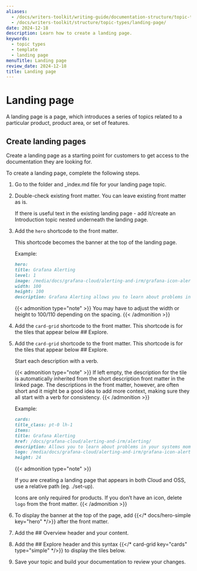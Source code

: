 ```yaml
---
aliases:
  - /docs/writers-toolkit/writing-guide/documentation-structure/topic-types/landing-page
  - /docs/writers-toolkit/structure/topic-types/landing-page/
date: 2024-12-18
description: Learn how to create a landing page.
keywords:
  - topic types
  - template
  - landing page
menuTitle: Landing page
review_date: 2024-12-18
title: Landing page
---
```


# Landing page

A landing page is a page, which introduces a series of topics related to a particular product, product area, or set of features.

## Create landing pages

Create a landing page as a starting point for customers to get access to the documentation they are looking for.

To create a landing page, complete the following steps.

1. Go to the folder and \_index.md file for your landing page topic.
1. Double-check existing front matter. You can leave existing front matter as is.

   If there is useful text in the existing landing page - add it/create an Introduction topic nested underneath the landing page.

1. Add the `hero` shortcode to the front matter.

   This shortcode becomes the banner at the top of the landing page.

   Example:

   ```markdown
   hero:
   title: Grafana Alerting
   level: 1
   image: /media/docs/grafana-cloud/alerting-and-irm/grafana-icon-alerting.svg
   width: 100
   height: 100
   description: Grafana Alerting allows you to learn about problems in your systems moments after they occur.
   ```

   {{< admonition type="note" >}}
   You may have to adjust the width or height to 100/110 depending on the spacing.
   {{< /admonition >}}

1. Add the `card-grid` shortcode to the front matter. This shortcode is for the tiles that appear below ## Explore.

1. Add the `card-grid` shortcode to the front matter. This shortcode is for the tiles that appear below ## Explore.

   Start each description with a verb.


   {{< admonition type="note" >}}
   If left empty, the description for the tile is automatically inherited from the short description front matter in the linked page. The descriptions in the front matter, however, are often short and it might be a good idea to add more context, making sure they all start with a verb for consistency.
   {{< /admonition >}}

   Example:

   ```markdown
   cards:
   title_class: pt-0 lh-1
   items:
   title: Grafana Alerting
   href: /docs/grafana-cloud/alerting-and-irm/alerting/
   description: Allows you to learn about problems in your systems moments after they occur. Monitor your incoming metrics data or log entries and set up your Alerting system to watch for specific events or circumstances and then send notifications when those things are found.
   logo: /media/docs/grafana-cloud/alerting-and-irm/grafana-icon-alerting.svg
   height: 24
   ```

   {{< admonition type="note" >}}

   If you are creating a landing page that appears in both Cloud and OSS, use a relative path (eg. ./set-up).

   Icons are only required for products. If you don’t have an icon, delete `logo` from the front matter.
   {{< /admonition >}}

1. To display the banner at the top of the page, add {{</* docs/hero-simple key="hero" */>}} after the front matter.
1. Add the ## Overview header and your content.
1. Add the ## Explore header and this syntax {{</* card-grid key="cards" type="simple" */>}} to display the tiles below.
1. Save your topic and build your documentation to review your changes.
